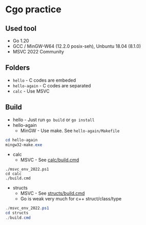 # Cgo practice

## Used tool
* Go 1.20
* GCC / MinGW-W64 (12.2.0 posix-seh), Unbuntu 18.04 (8.1.0)
* MSVC 2022 Community

## Folders
* `hello` - C codes are embeded
* `hello-again` - C codes are separated
* `calc` - Use MSVC

## Build
* hello - Just run `go build` or `go install`
* hello-again
    * MinGW - Use make. See `hello-again/Makefile`
```powershell
cd hello-again
mingw32-make.exe
```
* calc
    * MSVC - See [calc/build.cmd](calc/build.cmd)
```dos
./msvc_env_2022.ps1
cd calc
./build.cmd
```
* structs
    * MSVC - See [structs/build.cmd](structs/build.cmd)
    * Go is weak very much for c++ struct/class/type
```powershell
./msvc_env_2022.ps1
cd structs
./build.cmd
```
